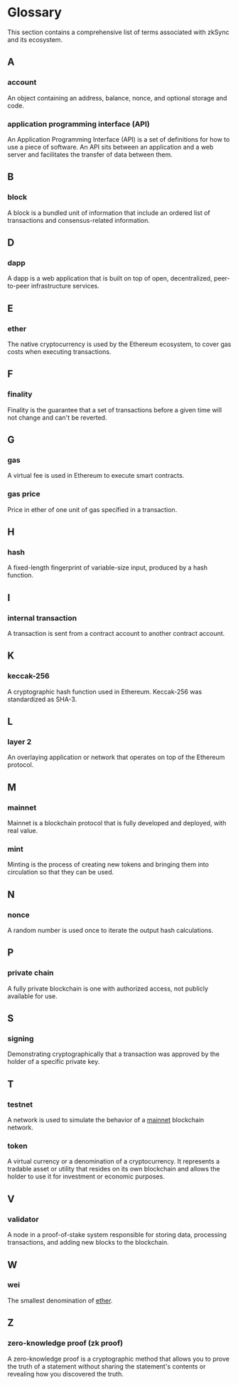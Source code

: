 # Glossary

This section contains a comprehensive list of terms associated with zkSync and its ecosystem.

## A

### account

An object containing an address, balance, nonce, and optional storage and code.

### application programming interface (API)

An Application Programming Interface (API) is a set of definitions for how to use a piece of software. An API sits between an application and a web server and facilitates the transfer of data between them.



## B

### block

A block is a bundled unit of information that include an ordered list of transactions and consensus-related information. 

## D

### dapp

A dapp is a web application that is built on top of open, decentralized, peer-to-peer infrastructure services.

## E

### ether

The native cryptocurrency is used by the Ethereum ecosystem, to cover gas costs when executing transactions.

## F

### finality

Finality is the guarantee that a set of transactions before a given time will not change and can't be reverted.

## G

### gas

A virtual fee is used in Ethereum to execute smart contracts.

### gas price

Price in ether of one unit of gas specified in a transaction.

## H

### hash 

A fixed-length fingerprint of variable-size input, produced by a hash function.

## I

### internal transaction

A transaction is sent from a contract account to another contract account.

## K

### keccak-256

A cryptographic hash function used in Ethereum. Keccak-256 was standardized as SHA-3.

## L

### layer 2

An overlaying application or network that operates on top of the Ethereum protocol. 

## M

### mainnet

Mainnet is a blockchain protocol that is fully developed and deployed, with real value.

### mint

Minting is the process of creating new tokens and bringing them into circulation so that they can be used.

## N

### nonce

A random number is used once to iterate the output hash calculations.

<!-- ## O -->

## P 

### private chain

A fully private blockchain is one with authorized access, not publicly available for use.

## S

### signing

Demonstrating cryptographically that a transaction was approved by the holder of a specific private key.

## T

### testnet

A network is used to simulate the behavior of a [mainnet](#mainnet) blockchain network.

### token

A virtual currency or a denomination of a cryptocurrency. It represents a tradable asset or utility that resides on its own blockchain and allows the holder to use it for investment or economic purposes.

## V

### validator

A node in a proof-of-stake system responsible for storing data, processing transactions, and adding new blocks to the blockchain. 

## W

### wei

The smallest denomination of [ether](#ether).

## Z

### zero-knowledge proof (zk proof)

A zero-knowledge proof is a cryptographic method that allows you to prove the truth of a statement without sharing the statement's contents or revealing how you discovered the truth.

